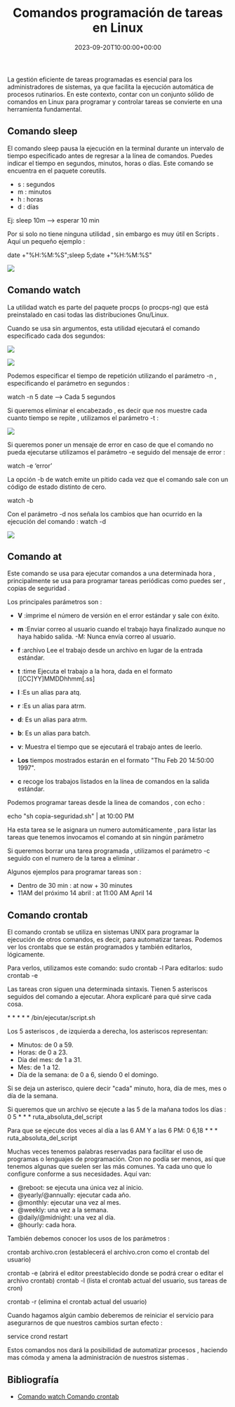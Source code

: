 ﻿---
title: "Comandos programación de tareas en Linux"
date: 2023-09-20T10:00:00+00:00
description: En el ecosistema de Linux, un proceso es la ejecución de un programa específico que realiza una tarea particular. Cada proceso tiene su propio identificador único (PID) y está compuesto por un conjunto de recursos, como memoria y CPU, que le permiten funcionar de manera independiente.
tags: [Debian 12,Sistemas,ISO,ASO]
hero: images/sistemas/programacion_tareas/portada.png
---
<!-- Google tag (gtag.js) -->
<script async src="https://www.googletagmanager.com/gtag/js?id=G-GVDYVWJLRH"></script>
<script>
  window.dataLayer = window.dataLayer || [];
  function gtag(){dataLayer.push(arguments);}
  gtag('js', new Date());

  gtag('config', 'G-GVDYVWJLRH');
</script>

La gestión eficiente de tareas programadas es esencial para los administradores de sistemas, ya que facilita la ejecución automática de procesos rutinarios. En este contexto, contar con un conjunto sólido de comandos en Linux para programar y controlar tareas se convierte en una herramienta fundamental. 

## Comando sleep

El comando sleep pausa la ejecución en la terminal durante un intervalo de tiempo especificado antes de regresar a la línea de comandos. Puedes indicar el tiempo en segundos, minutos, horas o días. Este comando se encuentra en el paquete coreutils.

- s : segundos
- m : minutos
- h : horas
- d : días

Ej: sleep 10m –> esperar 10 min 

Por si solo no tiene ninguna utilidad , sin embargo es muy útil en Scripts .  Aquí un pequeño ejemplo :

date +"%H:%M:%S";sleep 5;date +"%H:%M:%S"

![](../img/Aspose.Words.cdeb5ac3-4737-4a2f-b87a-694716c02a3b.001.png)

## Comando watch

La utilidad watch es parte del paquete procps (o procps-ng) que está preinstalado en casi todas las distribuciones Gnu/Linux.

Cuando se usa sin argumentos, esta utilidad ejecutará el comando especificado cada dos segundos:

![](../img/Aspose.Words.cdeb5ac3-4737-4a2f-b87a-694716c02a3b.002.png)

![](../img/Aspose.Words.cdeb5ac3-4737-4a2f-b87a-694716c02a3b.003.png)

Podemos especificar el tiempo de repetición utilizando el parámetro -n , especificando el parámetro en segundos :

watch -n 5 date –> Cada 5 segundos 

Si queremos eliminar el encabezado , es decir que nos muestre cada cuanto tiempo se repite , utilizamos el parámetro -t :

![](../img/Aspose.Words.cdeb5ac3-4737-4a2f-b87a-694716c02a3b.004.png)

Si queremos poner un mensaje de error en caso de que el comando no pueda ejecutarse utilizamos el parámetro -e seguido del mensaje de error :

watch -e ‘error’

La opción -b de watch emite un pitido cada vez que el comando sale con un código de estado distinto de cero.

watch -b

Con el parámetro -d nos señala los cambios que han ocurrido en la ejecución del comando : watch -d

![](../img/Aspose.Words.cdeb5ac3-4737-4a2f-b87a-694716c02a3b.005.png)

## Comando at

Este comando se usa para ejecutar comandos a una determinada hora , principalmente se usa para programar tareas periódicas como puedes ser , copias de seguridad . 

Los principales parámetros son : 

- **V** :imprime el número de versión en el error estándar y sale con éxito.

- **m** :Enviar correo al usuario cuando el trabajo haya finalizado aunque no haya habido salida.        -M: Nunca envía correo al usuario.

- **f** :archivo Lee el trabajo desde un archivo en lugar de la entrada estándar.

- **t** :time Ejecuta el trabajo a la hora, dada en el formato [[CC]YY]MMDDhhmm[.ss]

- **l** :Es un alias para atq.

- **r** :Es un alias para atrm.

- **d**: Es un alias para atrm.

- **b**: Es un alias para batch.

- **v**: Muestra el tiempo que se ejecutará el trabajo antes de leerlo.

- **Los** tiempos mostrados estarán en el formato "Thu Feb 20 14:50:00 1997".

- **c** recoge los trabajos listados en la línea de comandos en la salida estándar.

Podemos programar tareas desde la linea de comandos , con echo :

echo "sh copia-seguridad.sh" | at 10:00 PM

Ha esta tarea se le asignara un numero automáticamente , para listar las tareas que tenemos invocamos el comando at sin ningún parámetro 

Si queremos borrar una tarea programada , utilizamos el parámetro -c seguido con el numero de la tarea a eliminar  .

Algunos ejemplos para programar tareas son :

- Dentro de 30 min : at now + 30 minutes
- 11AM del próximo 14 abril : at 11:00 AM April 14

## Comando crontab

El comando crontab se utiliza en sistemas UNIX para programar la ejecución de otros comandos, es decir, para automatizar tareas. Podemos ver los crontabs que se están programados y también editarlos, lógicamente.

Para verlos, utilizamos este comando: sudo crontab -l Para editarlos: sudo crontab -e

Las tareas cron siguen una determinada sintaxis. Tienen 5 asteriscos seguidos del comando a ejecutar. Ahora explicaré para qué sirve cada cosa.

\* \* \* \* \* /bin/ejecutar/script.sh

Los 5 asteriscos , de izquierda a derecha, los asteriscos representan:

- Minutos: de 0 a 59.
- Horas: de 0 a 23.
- Día del mes: de 1 a 31.
- Mes: de 1 a 12.
- Día de la semana: de 0 a 6, siendo 0 el domingo.

Si se deja un asterisco, quiere decir "cada" minuto, hora, día de mes, mes o día de la semana. 

Si queremos que un archivo se ejecute a las 5 de la mañana todos los días : 0 5 \* \* \* ruta\_absoluta\_del\_script

Para que se ejecute dos veces al día a las 6 AM Y a las 6  PM: 0 6,18 \* \* \* ruta\_absoluta\_del\_script

Muchas veces tenemos palabras reservadas para facilitar el uso de programas o lenguajes de programación. Cron no podía ser menos, así que tenemos algunas que suelen ser las más comunes. Ya cada uno que lo configure conforme a sus necesidades. Aquí van:

- @reboot: se ejecuta una única vez al inicio.
- @yearly/@annually: ejecutar cada año.
- @monthly: ejecutar una vez al mes.
- @weekly: una vez a la semana.
- @daily/@midnight: una vez al día.
- @hourly: cada hora.

También debemos conocer los usos de los parámetros :

crontab archivo.cron (establecerá el archivo.cron como el crontab del usuario)

crontab -e           (abrirá el editor preestablecido donde se podrá crear o editar el archivo crontab)   crontab -l           (lista el crontab actual del usuario, sus tareas de cron)

crontab -r           (elimina el crontab actual del usuario)

Cuando hagamos algún cambio deberemos de reiniciar el servicio para asegurarnos de que nuestros cambios surtan efecto :

service crond restart

Estos comandos nos dará la posibilidad de automatizar procesos , haciendo mas cómoda y amena  la administración de nuestros sistemas .

## Bibliografía

- [Comando watch ](https://ubunlog.com/comando-watch-algunas-formas-de-uso/)[Comando crontab](https://geekytheory.com/programar-tareas-en-linux-usando-crontab/)

